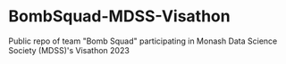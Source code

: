 # BombSquad-MDSS-Visathon
Public repo of team "Bomb Squad" participating in Monash Data Science Society (MDSS)'s Visathon 2023
